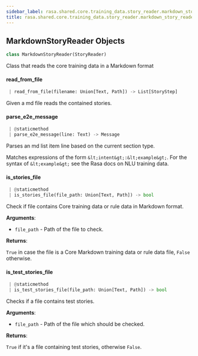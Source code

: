 ```yaml
---
sidebar_label: rasa.shared.core.training_data.story_reader.markdown_story_reader
title: rasa.shared.core.training_data.story_reader.markdown_story_reader
---
```


## MarkdownStoryReader Objects

```python
class MarkdownStoryReader(StoryReader)
```

Class that reads the core training data in a Markdown format

#### read\_from\_file

```python
 | read_from_file(filename: Union[Text, Path]) -> List[StoryStep]
```

Given a md file reads the contained stories.

#### parse\_e2e\_message

```python
 | @staticmethod
 | parse_e2e_message(line: Text) -> Message
```

Parses an md list item line based on the current section type.

Matches expressions of the form `&lt;intent&gt;:&lt;example&gt;`. For the
syntax of `&lt;example&gt;` see the Rasa docs on NLU training data.

#### is\_stories\_file

```python
 | @staticmethod
 | is_stories_file(file_path: Union[Text, Path]) -> bool
```

Check if file contains Core training data or rule data in Markdown format.

**Arguments**:

- `file_path` - Path of the file to check.
  

**Returns**:

  `True` in case the file is a Core Markdown training data or rule data file,
  `False` otherwise.

#### is\_test\_stories\_file

```python
 | @staticmethod
 | is_test_stories_file(file_path: Union[Text, Path]) -> bool
```

Checks if a file contains test stories.

**Arguments**:

- `file_path` - Path of the file which should be checked.
  

**Returns**:

  `True` if it&#x27;s a file containing test stories, otherwise `False`.

